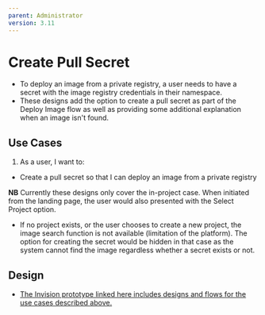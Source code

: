 ```yaml
---
parent: Administrator
version: 3.11
---
```


# Create Pull Secret
- To deploy an image from a private registry, a user needs to have a secret with the image registry credentials in their namespace.
- These designs add the option to create a pull secret as part of the Deploy Image flow as well as providing some additional explanation when an image isn't found.

## Use Cases
1. As a user, I want to:
  - Create a pull secret so that I can deploy an image from a private registry

**NB** Currently these designs only cover the in-project case. When initiated from the landing page, the user would also presented with the Select Project option.
- If no project exists, or the user chooses to create a new project, the image search function is not available (limitation of the platform). The option for creating the secret would be hidden in that case as the system cannot find the image regardless whether a secret exists or not.



## Design
- [The Invision prototype linked here includes designs and flows for the use cases described above.](https://redhat.invisionapp.com/share/4QGFRZVYCEK)
